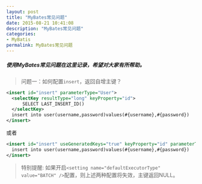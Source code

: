 ```yaml
---
layout: post
title: "MyBates常见问题"
date: 2015-08-21 10:41:08
description: "MyBates常见问题"
categories:
- MyBatis
permalink: MyBates常见问题
---
```


##### 使用MyBates常见问题在这里记录，希望对大家有所帮助。
> 问题一：如何配置`insert`，返回自增主键？

```Xml
<insert id="insert" parameterType="User">
  <selectKey resultType="long" keyProperty="id">
      SELECT LAST_INSERT_ID()
  </selectKey>
  insert into user(username,password)values(#{username},#{password})
</insert>
```
或者  

```Xml
<insert id="insert" useGeneratedKeys="true" keyProperty="id" parameterType="User">
  insert into user(username,password)values(#{username},#{password})
</insert>
```
> 特别提醒: 如果开启`<setting name="defaultExecutorType" value="BATCH" />`配置，则上述两种配置将失效，主键返回NULL。
